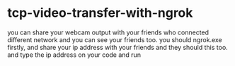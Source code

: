 # tcp-video-transfer-with-ngrok
you can share your webcam output  with your friends who connected different network and you can see your friends too. you should ngrok.exe firstly, and share your ip address with your friends and they should this too. and type the ip address on your code and run

